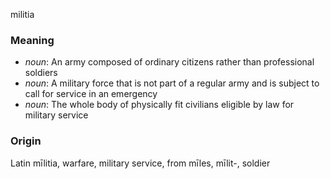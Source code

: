 militia
### Meaning
+ _noun_: An army composed of ordinary citizens rather than professional soldiers
+ _noun_: A military force that is not part of a regular army and is subject to call for service in an emergency
+ _noun_: The whole body of physically fit civilians eligible by law for military service

### Origin

Latin mīlitia, warfare, military service, from mīles, mīlit-, soldier

